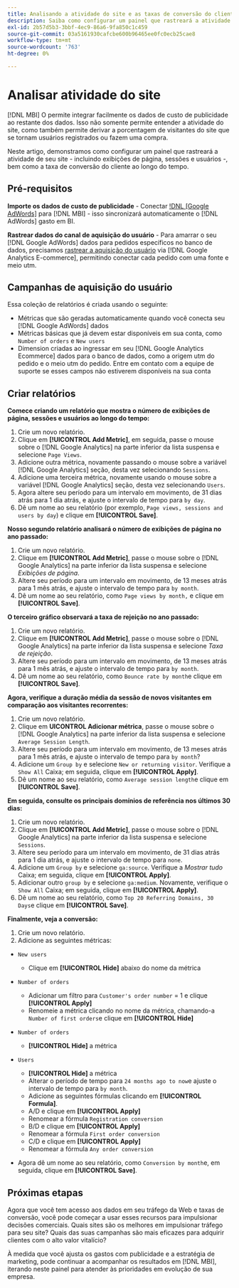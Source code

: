 ```yaml
---
title: Analisando a atividade do site e as taxas de conversão do cliente
description: Saiba como configurar um painel que rastreará a atividade de seu site, incluindo exibições de página, sessões e usuários, bem como o índice de conversão do cliente ao longo do tempo.
exl-id: 2b57d5b3-3bbf-4ec9-86a6-9fa850c1c459
source-git-commit: 03a5161930cafcbe600b96465ee0fc0ecb25cae8
workflow-type: tm+mt
source-wordcount: '763'
ht-degree: 0%

---
```


# Analisar atividade do site

[!DNL MBI] O permite integrar facilmente os dados de custo de publicidade ao restante dos dados. Isso não somente permite entender a atividade do site, como também permite derivar a porcentagem de visitantes do site que se tornam usuários registrados ou fazem uma compra.

Neste artigo, demonstramos como configurar um painel que rastreará a atividade de seu site - incluindo exibições de página, sessões e usuários -, bem como a taxa de conversão do cliente ao longo do tempo.

## Pré-requisitos

**Importe os dados de custo de publicidade** - Conectar [!DNL [Google AdWords]](../importing-data/integrations/google-adwords.md) para [!DNL MBI] - isso sincronizará automaticamente o [!DNL AdWords] gasto em BI.

**Rastrear dados do canal de aquisição do usuário** - Para amarrar o seu [!DNL Google AdWords] dados para pedidos específicos no banco de dados, precisamos [rastrear a aquisição do usuário](../analysis/google-track-user-acq.md) via [!DNL Google Analytics E-commerce], permitindo conectar cada pedido com uma fonte e meio utm.

## Campanhas de aquisição do usuário

Essa coleção de relatórios é criada usando o seguinte:

* Métricas que são geradas automaticamente quando você conecta seu [!DNL Google AdWords] dados
* Métricas básicas que já devem estar disponíveis em sua conta, como `Number of orders` e `New users`
* Dimension criadas ao ingressar em seu [!DNL Google Analytics Ecommerce] dados para o banco de dados, como a origem utm do pedido e o meio utm do pedido. Entre em contato com a equipe de suporte se esses campos não estiverem disponíveis na sua conta

## Criar relatórios

**Comece criando um relatório que mostra o número de exibições de página, sessões e usuários ao longo do tempo:**

1. Crie um novo relatório.
1. Clique em **[!UICONTROL Add Metric]**, em seguida, passe o mouse sobre o [!DNL Google Analytics] na parte inferior da lista suspensa e selecione `Page Views`.
1. Adicione outra métrica, novamente passando o mouse sobre a variável [!DNL Google Analytics] seção, desta vez selecionando `Sessions`.
1. Adicione uma terceira métrica, novamente usando o mouse sobre a variável [!DNL Google Analytics] seção, desta vez selecionando `Users`.
1. Agora altere seu período para um intervalo em movimento, de 31 dias atrás para 1 dia atrás, e ajuste o intervalo de tempo para `by day`.
1. Dê um nome ao seu relatório (por exemplo, `Page views, sessions and users by day`) e clique em **[!UICONTROL Save]**.

**Nosso segundo relatório analisará o número de exibições de página no ano passado:**

1. Crie um novo relatório.
1. Clique em **[!UICONTROL Add Metric]**, passe o mouse sobre o [!DNL Google Analytics] na parte inferior da lista suspensa e selecione _Exibições de página_.
1. Altere seu período para um intervalo em movimento, de 13 meses atrás para 1 mês atrás, e ajuste o intervalo de tempo para `by month`.
1. Dê um nome ao seu relatório, como `Page views by month,` e clique em **[!UICONTROL Save]**.

**O terceiro gráfico observará a taxa de rejeição no ano passado:**

1. Crie um novo relatório.
1. Clique em **[!UICONTROL Add Metric]**, passe o mouse sobre o [!DNL Google Analytics] na parte inferior da lista suspensa e selecione _Taxa de rejeição_.
1. Altere seu período para um intervalo em movimento, de 13 meses atrás para 1 mês atrás, e ajuste o intervalo de tempo para `by month`.
1. Dê um nome ao seu relatório, como `Bounce rate by month`e clique em **[!UICONTROL Save]**.

**Agora, verifique a duração média da sessão de novos visitantes em comparação aos visitantes recorrentes:**

1. Crie um novo relatório.
1. Clique em **UICONTROL Adicionar métrica**, passe o mouse sobre o [!DNL Google Analytics] na parte inferior da lista suspensa e selecione `Average Session Length`.
1. Altere seu período para um intervalo em movimento, de 13 meses atrás para 1 mês atrás, e ajuste o intervalo de tempo para `by month`?
1. Adicione um `Group by` e selecione `New or returning visitor`.  Verifique a `Show All` Caixa; em seguida, clique em **[!UICONTROL Apply]**.
1. Dê um nome ao seu relatório, como `Average session length`e clique em **[!UICONTROL Save]**.

**Em seguida, consulte os principais domínios de referência nos últimos 30 dias:**

1. Crie um novo relatório.
1. Clique em **[!UICONTROL Add Metric]**, passe o mouse sobre o [!DNL Google Analytics] na parte inferior da lista suspensa e selecione `Sessions`.
1. Altere seu período para um intervalo em movimento, de 31 dias atrás para 1 dia atrás, e ajuste o intervalo de tempo para `none`.
1. Adicione um `Group by` e selecione `ga:source`.  Verifique a _Mostrar tudo_ Caixa; em seguida, clique em **[!UICONTROL Apply]**.
1. Adicionar outro `group by` e selecione `ga:medium`. Novamente, verifique o `Show All` Caixa; em seguida, clique em **[!UICONTROL Apply]**.
1. Dê um nome ao seu relatório, como `Top 20 Referring Domains, 30 Days`e clique em **[!UICONTROL Save]**.

**Finalmente, veja a conversão:**

1. Crie um novo relatório.
1. Adicione as seguintes métricas:

* `New users`
   * Clique em **[!UICONTROL Hide]** abaixo do nome da métrica

* `Number of orders`
   * Adicionar um filtro para `Customer's order number` = 1 e clique **[!UICONTROL Apply]**
   * Renomeie a métrica clicando no nome da métrica, chamando-a `Number of first orders`e clique em **[!UICONTROL Hide]**

* `Number of orders`
   * **[!UICONTROL Hide]** a métrica

* `Users`
   * **[!UICONTROL Hide]** a métrica
   * Alterar o período de tempo para `24 months ago to now`e ajuste o intervalo de tempo para `by month`.
   * Adicione as seguintes fórmulas clicando em **[!UICONTROL Formula]**.
   * A/D e clique em **[!UICONTROL Apply]**
   * Renomear a fórmula `Registration conversion`
   * B/D e clique em **[!UICONTROL Apply]**
   * Renomear a fórmula `First order conversion`
   * C/D e clique em **[!UICONTROL Apply]**
   * Renomear a fórmula `Any order conversion`

* Agora dê um nome ao seu relatório, como `Conversion by month`e, em seguida, clique em **[!UICONTROL Save]**.

## Próximas etapas

Agora que você tem acesso aos dados em seu tráfego da Web e taxas de conversão, você pode começar a usar esses recursos para impulsionar decisões comerciais. Quais sites são os melhores em impulsionar tráfego para seu site?  Quais das suas campanhas são mais eficazes para adquirir clientes com o alto valor vitalício?

À medida que você ajusta os gastos com publicidade e a estratégia de marketing, pode continuar a acompanhar os resultados em [!DNL MBI], iterando neste painel para atender às prioridades em evolução de sua empresa.
